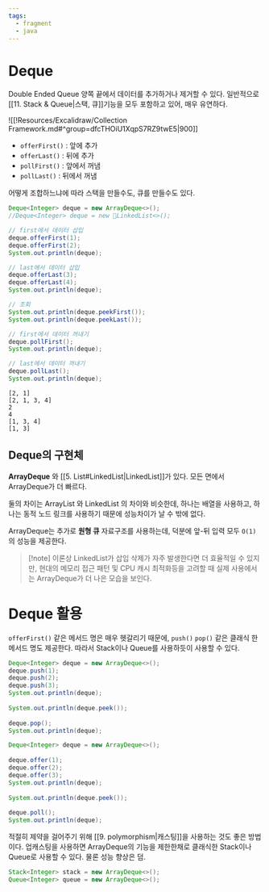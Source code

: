 ```yaml
---
tags:
  - fragment
  - java
---
```

# Deque
Double Ended Queue
양쪽 끝에서 데이터를 추가하거나 제거할 수 있다.
일반적으로 [[11. Stack & Queue|스택, 큐]]기능을 모두 포함하고 있어, 매우 유연하다.

![[!Resources/Excalidraw/Collection Framework.md#^group=dfcTHOiU1XqpS7RZ9twE5|900]]
- `offerFirst()` : 앞에 추가
- `offerLast()` : 뒤에 추가
- `pollFirst()` : 앞에서 꺼냄
- `pollLast()` : 뒤에서 꺼냄

어떻게 조합하느냐에 따라 스택을 만들수도, 큐를 만들수도 있다.


```java
Deque<Integer> deque = new ArrayDeque<>();
//Deque<Integer> deque = new LinkedList<>();

// first에서 데이터 삽입
deque.offerFirst(1);  
deque.offerFirst(2);  
System.out.println(deque);  

// last에서 데이터 삽입
deque.offerLast(3);  
deque.offerLast(4);  
System.out.println(deque);  

// 조회
System.out.println(deque.peekFirst());  
System.out.println(deque.peekLast());  

// first에서 데이터 꺼내기
deque.pollFirst();  
System.out.println(deque); 

// last에서 데이터 꺼내기
deque.pollLast();  
System.out.println(deque);
```

```
[2, 1]
[2, 1, 3, 4]
2
4
[1, 3, 4]
[1, 3]
```

## Deque의 구현체
**ArrayDeque** 와 [[5. List#LinkedList|LinkedList]]가 있다.
모든 면에서 ArrayDeque가 더 빠르다.

둘의 차이는 ArrayList 와 LinkedList 의 차이와 비슷한데,
하나는 배열을 사용하고, 하나는 동적 노드 링크를 사용하기 때문에 성능차이가 날 수 밖에 없다.

ArrayDeque는 추가로 **원형 큐** 자료구조를 사용하는데, 덕분에 앞-뒤 입력 모두 `O(1)`의 성능을 제공한다.
> [!note] 이론상
> LinkedList가 삽입 삭제가 자주 발생한다면 더 효율적일 수 있지만, 
> 현대의 메모리 접근 패턴 및 CPU 캐시 최적화등을 고려할 때 실제 사용에서는 ArrayDeque가 더 나은 모습을 보인다.
# Deque 활용
`offerFirst()` 같은 메서드 명은 매우 헷갈리기 때문에, `push()` `pop()` 같은 클래식 한 메서드 명도 제공한다.
따라서 Stack이나 Queue를 사용하듯이 사용할 수 있다.
```java title="Deque Stack"
Deque<Integer> deque = new ArrayDeque<>();  
deque.push(1);  
deque.push(2);  
deque.push(3);  
System.out.println(deque);  
  
System.out.println(deque.peek());  
  
deque.pop();  
System.out.println(deque);
```

```java title="deque Queue"
Deque<Integer> deque = new ArrayDeque<>();  
  
deque.offer(1);  
deque.offer(2);  
deque.offer(3);  
System.out.println(deque);  
  
System.out.println(deque.peek());  
  
deque.poll();  
System.out.println(deque);
```

적절히 제약을 걸어주기 위해 [[9. polymorphism|캐스팅]]을 사용하는 것도 좋은 방법이다.
업캐스팅을 사용하면 ArrayDeque의 기능을 제한한채로 클래식한 Stack이나 Queue로 사용할 수 있다.
물론 성능 향상은 덤.
```java
Stack<Integer> stack = new ArrayDeque<>();  
Queue<Integer> queue = new ArrayDeque<>();
```
